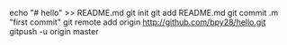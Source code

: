 echo "# hello" >> README.md
git init
git add README.md
git commit .m "first commit"
git remote add origin http://github.com/bpy28/hello.git
gitpush -u origin master
